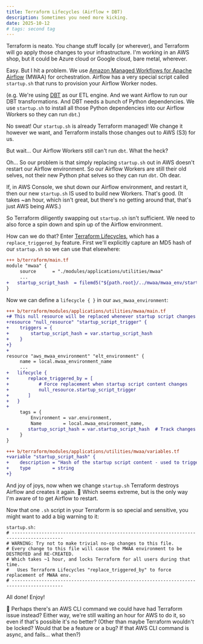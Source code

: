 ```yaml
---
title: Terraform Lifecycles (Airflow + DBT)
description: Sometimes you need more kicking.
date: 2025-10-12
# tags: second tag
---
```


Terraform is neato. You change stuff locally (or wherever), and Terraform will go apply those
changes to your infrastructure. I'm working in an AWS shop, but it could be Azure cloud or
Google cloud, bare metal, wherever.

Easy. But I hit a problem. We use
[Amazon Managed Workflows for Apache Airflow](https://docs.aws.amazon.com/mwaa/latest/userguide/what-is-mwaa.html) (MWAA)
for orchestration. Airflow has a very special script called `startup.sh`
that runs to provision your Airflow Worker nodes.

(e.g. We're using [DBT](https://www.getdbt.com/product/what-is-dbt) as our ETL engine. And we want Airflow to
run our DBT transformations. And DBT needs a bunch of Python dependencies. We use `startup.sh` to install all those
Python dependencies into our Airflow Workers so they can run `dbt`.)

No sweat! Our `startup.sh` is already Terraform managed! We change it however we want, and Terraform
installs those changes out to AWS (S3) for us.

But wait... Our Airflow Workers still can't run `dbt`. What the heck?

Oh... So our problem is that simply replacing `startup.sh` out in AWS doesn't restart our Airflow
environment. So our Airflow Workers are still their old selves, not their new Python phat selves
so they can run `dbt`. Oh dear.

If, in AWS Console, we shut down our Airflow environment, and restart it, then our new `startup.sh` IS used
to build new Workers. That's good. (It takes ~an hour, which isn't great, but there's no getting around that,
that's just AWS being AWS.)

So Terraform diligently swapping out `startup.sh` isn't sufficient. We need to also
force a spin down and spin up of the Airflow environment.

How can we do that? Enter
[Terraform Lifecycles](https://developer.hashicorp.com/terraform/tutorials/state/resource-lifecycle),
which has a `replace_triggered_by` feature. First we'll explicitly capture an MD5 hash of our `startup.sh`
so we can use that elsewhere:

```diff
+++ b/terraform/main.tf
module "mwaa" {
     source      = "./modules/applications/utilities/mwaa"
     ...
+   startup_script_hash  = filemd5("${path.root}/../mwaa/mwaa_env/startup.sh")
}
```

Now we can define a `lifecycle { }` in our `aws_mwaa_environment`:

```diff
+++ b/terraform/modules/applications/utilities/mwaa/main.tf
+# This null resource will be replaced whenever startup script changes
+resource "null_resource" "startup_script_trigger" {
+    triggers = {
+        startup_script_hash = var.startup_script_hash
+    }
+}
+
resource "aws_mwaa_environment" "elt_environment" {
     name = local.mwaa_environment_name
     ...
+   lifecycle {
+       replace_triggered_by = [
+           # Force replacement when startup script content changes
+           null_resource.startup_script_trigger
+       ]
+   }
+
     tags = {
         Environment = var.environment,
         Name        = local.mwaa_environment_name,
+       startup_script_hash = var.startup_script_hash  # Track changes but force replacement via lifecycle
     }
}

+++ b/terraform/modules/applications/utilities/mwaa/variables.tf
+variable "startup_script_hash" {
+    description = "Hash of the startup script content - used to trigger MWAA redeployment when startup script changes"
+    type        = string
+}
```

And joy of joys, now when we change `startup.sh` Terraform destroys Airflow and creates it again. 🎉
Which seems extreme, but is the only way I'm aware of to get Airflow to restart.

Now that one `.sh` script in your Terraform is so special and sensitive, you might want
to add a big warning to it:

```
startup.sh:
# -----------------------------------------------------------------------------------------
# WARNING: Try not to make trivial no-op changes to this file.
# Every change to this file will cause the MWAA environment to be DESTROYED and RE-CREATED.
# Which takes ~1 hour, and locks Terraform for all users during that time.
#   Uses Terraform Lifecycles "replace_triggered_by" to force replacement of MWAA env.
# -----------------------------------------------------------------------------------------
```

All done! Enjoy!

🤔 Perhaps there's an AWS CLI command we could have had Terraform issue instead?
Either way, we're still waiting an hour for AWS to do it, so even if that's possible
it's no better? (Other than maybe Terraform wouldn't be locked? Would that be a feature
or a bug? If that AWS CLI command is async, and fails... what then?)
